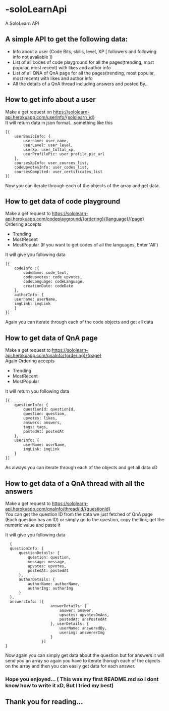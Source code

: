 # -soloLearnApi
A SoloLearn API

## A simple API to get the following data: 

* Info about a user (Code Bits, skills, level, XP [ followers and following info not avaliable ])
* List of all codes of code playground for all the pages(trending, most popular, most recent) with likes and author info
* List of all QNA of QnA page for all the pages(trending, most popular, most recent) with likes and author info
* All the details of a QnA thread including answers and posted By..


## How to get info about a user

Make a get request on https://sololearn-api.herokuapp.com/userInfo/{sololearn_id} \
It will return data in json format...something like this

```
[{
    userBasicInfo: {
        username: user_name,
        userLevel: user_level,
        userXp: user_tottal_xp,
        userProfilePic: user_profile_pic_url
    },
    coursesXpInfo: user_cources_list,
    codeUpvotesInfo: user_codes_list,
    coursesComplted: user_certificates_list 
}]
```

Now you can iterate through each of the objects of the array and get data.

## How to get data of code playground 

Make a get request to https://sololearn-api.herokuapp.com/codeplayground/{ordering}/{language}/{page} \
Ordering accepts 
* Trending 
* MostRecent
* MostPopular 
(If you want to get codes of all the languages, Enter 'All')

It will give you following data

```
[{
    codeInfo :{ 
        codeName: code_text,
        codeupvotes: code_upvotes,
        codeLanguage: codeLanguage,
        creationDate: codeDate
    },
    authorInfo: {
    username: userName,
    imgLink: imgLink
    }
}]
```

Again you can iterate through each of the code objects and get all data

## How to get data of QnA page

Make a get request to https://sololearn-api.herokuapp.com/qnaInfo/{ordering}/{page} \
Again Ordering accepts 
* Trending 
* MostRecent
* MostPopular

It will return you following data

```
[{
    questionInfo: {
        questionId: questionId,
        question: question,
        upvotes: likes,
        answers: answers,
        tags: tags,
        postedAt: postedAt
    },
    userInfo: {
        userName: userName,
        imgLink: imgLink
    }
}]
```

As always you can iterate through each of the objects and get all data xD

## How to get data of a QnA thread with all the answers

Make a get request to https://sololearn-api.herokuapp.com/qnaInfo/thread/id/{questionId} \
You can get the question ID from the data we just fetched of QnA page (Each question has an ID) or simply go to the question, copy the link, get the numeric value and paste it

It will give you following data

```
  {
  questionInfo: {
      questionDetails: {
          question: question,
          message: message,
          upvotes: upvotes,
          postedAt: postedAt
      }, 
      authorDetails: {
          authorName: authorName,
          authorImg: authorImg
      }
  },
  answersInfo: [{
                    answerDetails: {
                        answer: answer,
                        upvotes: upvotesOnAns,
                        postedAt: ansPostedAt
                    }, userDetails: {
                        userName: answeredBy,
                        userimg: answererImg
                    }
                }]
}
```

Now again you can simply get data about the question but for answers it will send you an array so again you have to iterate thorugh each of the objects on the array and then you can easily get data for each answer.

### Hope you enjoyed... ( This was my first README.md so I dont know how to write it xD, But I tried my best)

## Thank you for reading...
